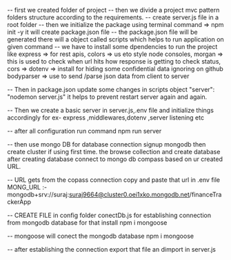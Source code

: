-- first we created folder of project 
-- then we divide a project  mvc pattern folders structure according to the requirements.
-- create server.js file in a root folder
-- then we initialize the package using terminal command => npm init -y  it will create package.json file
-- the package.json file will be generated there will a object called scripts which helps to run application on given command
-- we have to install some dpendencies to run the project like 
express => for rest apis,
colors => us eto style node consoles, 
morgan => this is used to check when url hits how response is getting  to check status,
cors =>
dotenv => install for hiding some confidential data ignoring on github
bodyparser => use to send /parse json data from client to server

-- Then in package.json update some changes in scripts object "server": "nodemon server.js" it helps to prevent restart server again and again.

-- Then we create a basic server in server.js,.env file and initialize things accordingly for ex- express ,middlewares,dotenv ,server listening etc

-- after all configuration run command npm run server

-- then use mongo DB for database connection signup mongodb then create cluster if using first time. the browse collection and create database after creating database connect to mongo db compass based on ur created URL.

-- URL gets from the copass connection copy and paste that url in .env file 
MONG_URL :- mongodb+srv://suraj:suraj9664@cluster0.oei1xko.mongodb.net/financeTrackerApp

-- CREATE FILE in config folder conectDb.js for establishing connection from mongodb database for that install npm i mongoose

-- mongoose will conect the mongodb database npm i mongoose 

-- after establishing the connection export that file an dimport in server.js